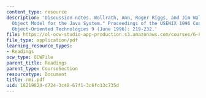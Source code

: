 ```yaml
---
content_type: resource
description: 'Discussion notes. Wollrath, Ann, Roger Riggs, and Jim Waldo. "A Distributed
  Object Model for the Java System." Proceedings of the USENIX 1996 Conference on
  Object-Oriented Technologies 9 (June 1996): 219-232.'
file: https://ol-ocw-studio-app-production.s3.amazonaws.com/courses/6-824-distributed-computer-systems-engineering-spring-2006/18219824d7243c4867f13c6fc13c735d_rmi.pdf
file_type: application/pdf
learning_resource_types:
- Readings
ocw_type: OCWFile
parent_title: Readings
parent_type: CourseSection
resourcetype: Document
title: rmi.pdf
uid: 18219824-d724-3c48-67f1-3c6fc13c735d
---
```

